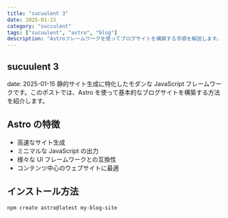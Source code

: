 ```yaml
---
title: "sucuulent 3"
date: 2025-01-15
category: "succulent"
tags: ["sucuulent", "astro", "blog"]
description: "Astroフレームワークを使ってブログサイトを構築する手順を解説します。"
---
```


## sucuulent 3

date: 2025-01-15 静的サイト生成に特化したモダンな JavaScript フレームワークです。このポストでは、Astro を使って基本的なブログサイトを構築する方法を紹介します。

## Astro の特徴

- 高速なサイト生成
- ミニマルな JavaScript の出力
- 様々な UI フレームワークとの互換性
- コンテンツ中心のウェブサイトに最適

## インストール方法

```bash
npm create astro@latest my-blog-site
```
